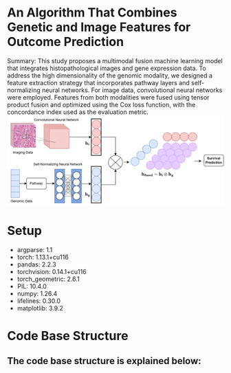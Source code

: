 # An Algorithm That Combines Genetic and Image Features for Outcome Prediction

Summary: This study proposes a multimodal fusion machine learning model that integrates histopathological images and gene expression data. To address the high dimensionality of the genomic modality, we designed a feature extraction strategy that incorporates pathway layers and self-normalizing neural networks. For image data, convolutional neural networks were employed. Features from both modalities were fused using tensor product fusion and optimized using the Cox loss function, with the concordance index used as the evaluation metric.
![alt text](model_2.png)

# Setup
- argparse: 1.1
- torch: 1.13.1+cu116
- pandas: 2.2.3
- torchvision: 0.14.1+cu116
- torch_geometric: 2.6.1
- PIL: 10.4.0
- numpy: 1.26.4
- lifelines: 0.30.0
- matplotlib: 3.9.2

# Code Base Structure
The code base structure is explained below:
-